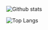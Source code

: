 ![Github stats](https://github-readme-stats.vercel.app/api/?username=PSSF23&count_private=true&show_icons=true&theme=graywhite)

![Top Langs](https://github-readme-stats.vercel.app/api/top-langs/?username=PSSF23&layout=compact&theme=graywhite)
